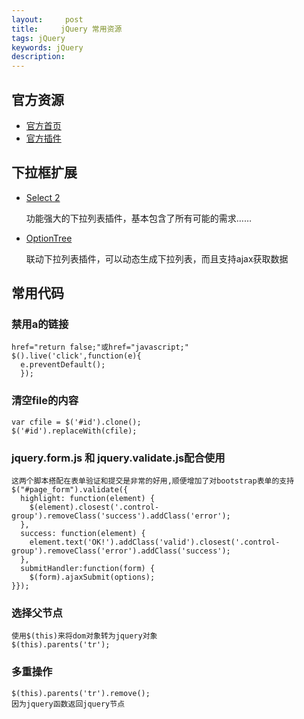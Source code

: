 ```yaml
---
layout:     post
title:     jQuery 常用资源
tags: jQuery
keywords: jQuery
description: 
---
```


## 官方资源

- [官方首页](http://jquery.com/)
- [官方插件](http://plugins.jquery.com/)

## 下拉框扩展

- [Select 2](http://ivaynberg.github.io/select2/)

  功能强大的下拉列表插件，基本包含了所有可能的需求……

- [OptionTree](http://kotowicz.net/jquery-option-tree/demo/demo.html)

  联动下拉列表插件，可以动态生成下拉列表，而且支持ajax获取数据

## 常用代码

### 禁用a的链接

    href="return false;"或href="javascript;"
    $().live('click',function(e){
      e.preventDefault();
      });

### 清空file的内容
  
    var cfile = $('#id').clone();
    $('#id').replaceWith(cfile);

### jquery.form.js 和 jquery.validate.js配合使用
    这两个脚本搭配在表单验证和提交是非常的好用,顺便增加了对bootstrap表单的支持
    $("#page_form").validate({
      highlight: function(element) {
        $(element).closest('.control-group').removeClass('success').addClass('error');
      },
      success: function(element) {
        element.text('OK!').addClass('valid').closest('.control-group').removeClass('error').addClass('success');
      },
      submitHandler:function(form) {
        $(form).ajaxSubmit(options);
    }});

### 选择父节点
    使用$(this)来将dom对象转为jquery对象
    $(this).parents('tr');

### 多重操作
    $(this).parents('tr').remove();
    因为jquery函数返回jquery节点